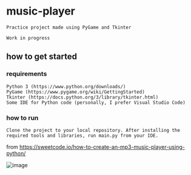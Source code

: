 # music-player

    Practice project made using PyGame and Tkinter

    Work in progress

## how to get started

### requirements

    Python 3 (https://www.python.org/downloads/)
    PyGame (https://www.pygame.org/wiki/GettingStarted)
    Tkinter (https://docs.python.org/3/library/tkinter.html)
    Some IDE for Python code (personally, I prefer Visual Studio Code)

### how to run

    Clone the project to your local repository. After installing the required tools and libraries, run main.py from your IDE.

from https://sweetcode.io/how-to-create-an-mp3-music-player-using-python/

![image](https://user-images.githubusercontent.com/107042762/235917965-4265100e-1b44-4789-aca2-109611e65e65.png)
